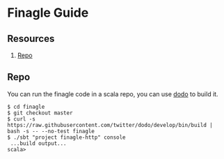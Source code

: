 # Finagle Guide

## Resources
1. [Repo](https://github.com/twitter/finagle)

## Repo
You can run the finagle code in a scala repo, you can use [dodo](https://github.com/twitter/dodo) to build it.

```shell
$ cd finagle
$ git checkout master
$ curl -s https://raw.githubusercontent.com/twitter/dodo/develop/bin/build | bash -s -- --no-test finagle
$ ./sbt "project finagle-http" console
 ...build output...
scala>
```

